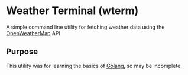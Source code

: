 # Weather Terminal (wterm)

A simple command line utility for fetching weather data using the [OpenWeatherMap](https://openweathermap.org/) API.

## Purpose

This utility was for learning the basics of [Golang](https://go.dev/), so may be incomplete.
